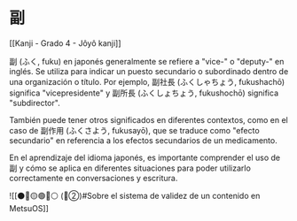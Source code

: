 # 副

[[Kanji - Grado 4 - Jôyô kanji]]

副 (ふく, fuku) en japonés generalmente se refiere a "vice-" o "deputy-" en inglés. Se utiliza para indicar un puesto secundario o subordinado dentro de una organización o título. Por ejemplo, 副社長 (ふくしゃちょう, fukushachō) significa "vicepresidente" y 副所長 (ふくしょちょう, fukushochō) significa "subdirector".

También puede tener otros significados en diferentes contextos, como en el caso de 副作用 (ふくさよう, fukusayō), que se traduce como "efecto secundario" en referencia a los efectos secundarios de un medicamento.

En el aprendizaje del idioma japonés, es importante comprender el uso de 副 y cómo se aplica en diferentes situaciones para poder utilizarlo correctamente en conversaciones y escritura.


![[⚫🔴🟡🟢🔵⚪ (🔴②)#Sobre el sistema de validez de un contenido en MetsuOS]]